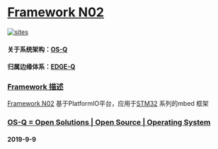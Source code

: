 ﻿# [Framework N02](https://github.com/OS-Q/N02)

[![sites](http://182.61.61.133/link/resources/OSQ.png)](http://www.OS-Q.com)

#### 关于系统架构：[OS-Q](https://github.com/OS-Q)
#### 归属边缘体系：[EDGE-Q](https://github.com/EDGE-Q)

### [Framework 描述](https://github.com/OS-Q/N02/wiki) 

[Framework N02](https://github.com/OS-Q/N02) 基于PlatformIO平台，应用于[STM32](https://github.com/sochub/STM32) 系列的mbed 框架

### [OS-Q = Open Solutions | Open Source |  Operating System ](http://www.OS-Q.com/N02)
####  2019-9-9
